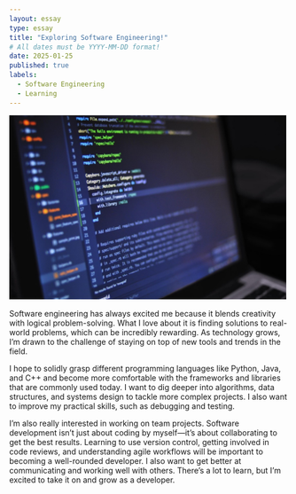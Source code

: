 ```yaml
---
layout: essay
type: essay
title: "Exploring Software Engineering!"
# All dates must be YYYY-MM-DD format!
date: 2025-01-25
published: true
labels:
  - Software Engineering
  - Learning
---
```


<img width="500px" class="rounded float-start pe-4" src="../img/CODING.jpeg">



Software engineering has always excited me because it blends creativity with logical problem-solving. What I love about it is finding solutions to real-world problems, which can be incredibly rewarding. As technology grows, I’m drawn to the challenge of staying on top of new tools and trends in the field.

I hope to solidly grasp different programming languages like Python, Java, and C++ and become more comfortable with the frameworks and libraries that are commonly used today. I want to dig deeper into algorithms, data structures, and systems design to tackle more complex projects. I also want to improve my practical skills, such as debugging and testing.

I’m also really interested in working on team projects. Software development isn’t just about coding by myself—it’s about collaborating to get the best results. Learning to use version control, getting involved in code reviews, and understanding agile workflows will be important to becoming a well-rounded developer. I also want to get better at communicating and working well with others. There’s a lot to learn, but I’m excited to take it on and grow as a developer.
